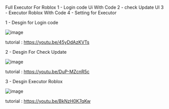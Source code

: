 Full Executor For Roblox 
1 - Login code Ui With Code
2 - check Update UI
3 - Executor Roblox With Code
4 - Setting for Executor

1 - Desgin for Login code


![image](https://github.com/user-attachments/assets/cc033244-5562-463f-809e-7b0a55751dc1)


tutorial : https://youtu.be/45yDdAzKVTs



2 - Desgin For Check Update 


![image](https://github.com/user-attachments/assets/ff1de5c9-e3e3-4954-b111-addccab38cc3)


tutorial : https://youtu.be/DuP-MZcnR5c




3 - Desgin Executor Roblox 


![image](https://github.com/user-attachments/assets/153339b0-b020-4d6c-b94d-a4e607f34c57)


tutorial : https://youtu.be/BkNzH0K7qKw
